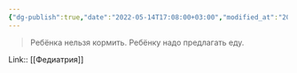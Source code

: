 ```yaml
---
{"dg-publish":true,"date":"2022-05-14T17:08:00+03:00","modified_at":"2022-05-29T14:07:40+03:00","title":"Ребёнку надо предлагать еду","permalink":"/quotes/202205141708/","dgHomeLink":false,"dgPassFrontmatter":true}
---
```



> Ребёнка нельзя кормить. Ребёнку надо предлагать еду. 

Link:: [[Федиатрия]]
